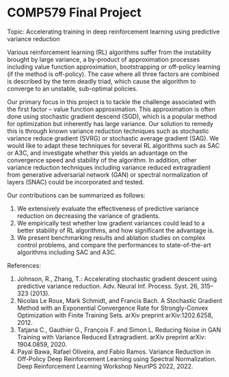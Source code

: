 # COMP579 Final Project
Topic: Accelerating training in deep reinforcement learning using predictive variance reduction

Various reinforcement learning (RL) algorithms suffer from the instability brought by large variance, a by-product of approximation processes including value function approximation, bootstrapping or off-policy learning (if the method is off-policy). The case where all three factors are combined is described by the term deadly triad, which cause the algorithm to converge to an unstable, sub-optimal policies.

Our primary focus in this project is to tackle the challenge associated with the first factor – value function approximation. This approximation is often done using stochastic gradient descend (SGD), which is a popular method for optimization but inherently has large variance. Our solution to remedy this is through known variance reduction techniques such as stochastic variance reduce gradient (SVRG) or stochastic average gradient (SAG). We would like to adapt these techniques for several RL algorithms such as SAC or A3C, and investigate whether this yields an advantage on the convergence speed and stability of the algorithm. In addition, other variance reduction techniques including variance reduced extragradient from generative adversarial network (GAN) or spectral normalization of layers (SNAC) could be incorporated and tested.

Our contributions can be summarized as follows:
1.	We extensively evaluate the effectiveness of predictive variance reduction on decreasing the variance of gradients.
2.	We empirically test whether low gradient variances could lead to a better stability of RL algorithms, and how significant the advantage is.
3.	We present benchmarking results and ablation studies on complex control problems, and compare the performances to state-of-the-art algorithms including SAC and A3C.

References:
1. Johnson, R., Zhang, T.: Accelerating stochastic gradient descent using predictive variance reduction. Adv. Neural Inf. Process. Syst. 26, 315–323 (2013).
2. Nicolas Le Roux, Mark Schmidt, and Francis Bach. A Stochastic Gradient Method with an Exponential Convergence Rate for Strongly-Convex Optimization with Finite Training Sets. arXiv preprint arXiv:1202.6258, 2012.
3. Tatjana C., Gauthier G., François F. and Simon L. Reducing Noise in GAN Training with Variance Reduced Extragradient. arXiv preprint arXiv: 1904.0859, 2020.
4. Payal Bawa, Rafael Oliveira, and Fabio Ramos. Variance Reduction in Off-Policy Deep Reinforcement Learning using Spectral Normalization. Deep Reinforcement Learning Workshop NeurIPS 2022, 2022.

